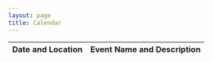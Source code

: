```yaml
---
layout: page
title: Calendar
---
```

<html>
    <head>
        <meta name="viewport" content="width=device-width, initial-scale=1">
    </head>
    <body>
    <style>
    /* Add this style block */
    #events-list td:first-child {
        width: 40%; /* Adjust this value as needed */
    }
    #events-list td:last-child {
        width: 60%; /* Adjust this value as needed */
    }
</style>
    <table style="width:100%">
        <thead>
            <tr>
                <th>Date and Location</th>
                <th>Event Name and Description</th>
            </tr>
        </thead>
        <tbody id="events-list"></tbody>
    </table>
    <script src="script.js"></script>
</body>
</html>
